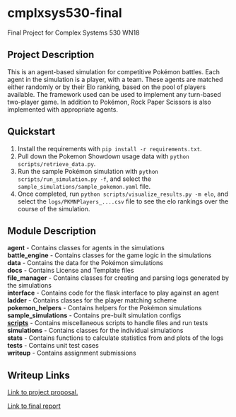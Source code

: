 # cmplxsys530-final
Final Project for Complex Systems 530 WN18

## Project Description

This is an agent-based simulation for competitive Pokémon battles. Each agent in the simulation is a player, with a team. These agents are matched either randomly or by their Elo ranking, based on the pool of players available. 
The framework used can be used to implement any turn-based two-player game. In addition to Pokémon, Rock Paper Scissors is also implemented with appropriate agents.

## Quickstart
1. Install the requirements with `pip install -r requirements.txt`.
2. Pull down the Pokemon Showdown usage data with `python scripts/retrieve_data.py`.
3. Run the sample Pokémon simulation with `python scripts/run_simulation.py -f`, and select the `sample_simulations/sample_pokemon.yaml` file.
4. Once completed, run `python scripts/visualize_results.py -m elo`, and select the `logs/PKMNPlayers_....csv` file to see the elo rankings over the course of the simulation.

## Module Description
**agent** - Contains classes for agents in the simulations <br/>
**battle_engine** - Contains classes for the game logic in the simulations <br/>
**data** - Contains the data for the Pokémon simulations <br/>
**docs** - Contains License and Template files <br/>
**file_manager** - Contains classes for creating and parsing logs generated by the simulations <br/>
**interface** - Contains code for the flask interface to play against an agent <br/>
**ladder** - Contains classes for the player matching scheme <br/>
**pokemon_helpers** - Contains helpers for the Pokémon simulations <br/>
**sample_simulations** - Contains pre-built simulation configs <br/>
[**scripts**](scripts/) - Contains miscellaneous scripts to handle files and run tests <br/>
**simulations** - Contains classes for the individual simulations <br/>
**stats** - Contains functions to calculate statistics from and plots of the logs <br/>
**tests** - Contains unit test cases <br/>
**writeup** - Contains assignment submissions <br/>

## Writeup Links
[Link to project proposal.](writeup/proposal/proposal.md)

[Link to final report](writeup/final_report/TurfahAli_CMPLXSYS530_report.pdf)
